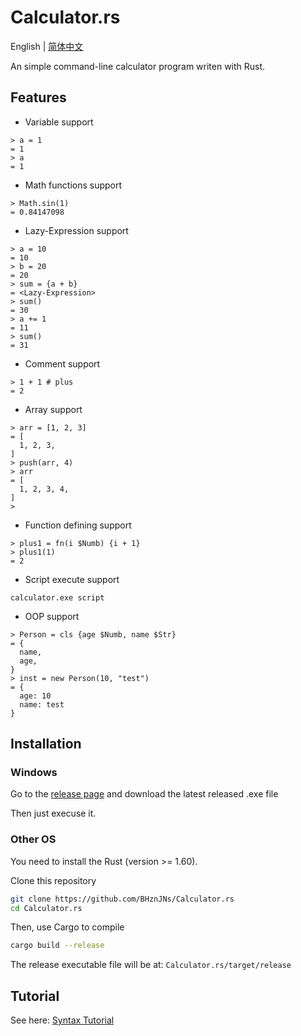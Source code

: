# Calculator.rs

English | [简体中文](./README_CN.md)

An simple command-line calculator program writen with Rust.

## Features

- Variable support

```text
> a = 1
= 1
> a
= 1
```

- Math functions support

```text
> Math.sin(1) 
= 0.84147098
```

- Lazy-Expression support

```text
> a = 10
= 10
> b = 20
= 20
> sum = {a + b}
= <Lazy-Expression>
> sum()
= 30
> a += 1
= 11
> sum()
= 31
```

- Comment support

```text
> 1 + 1 # plus
= 2
```

- Array support

```text
> arr = [1, 2, 3] 
= [
  1, 2, 3,
]
> push(arr, 4) 
> arr
= [
  1, 2, 3, 4,
]
>
```

- Function defining support

```text
> plus1 = fn(i $Numb) {i + 1} 
> plus1(1) 
= 2
```

- Script execute support

```text
calculator.exe script
```

- OOP support

```text
> Person = cls {age $Numb, name $Str}
= {
  name,
  age,
}
> inst = new Person(10, "test") 
= {
  age: 10
  name: test
}
```

## Installation

### Windows

Go to the [release page](https://github.com/BHznJNs/Calculator.rs/releases) and download the latest released .exe file

Then just execuse it.

### Other OS

You need to install the Rust (version >= 1.60).

Clone this repository

```sh
git clone https://github.com/BHznJNs/Calculator.rs
cd Calculator.rs
```

Then, use Cargo to compile

```sh
cargo build --release
```

The release executable file will be at: `Calculator.rs/target/release`

## Tutorial

See here: [Syntax Tutorial](./examples/syntax)
